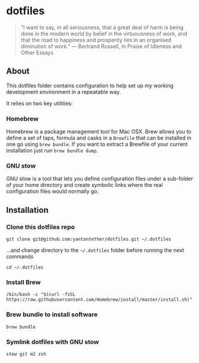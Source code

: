 # dotfiles

> “I want to say, in all seriousness, that a great deal of harm is being done in the modern world by belief in the virtuousness of work, and that the road to happiness and prosperity lies in an organised diminution of work.”
― Bertrand Russell, In Praise of Idleness and Other Essays

## About

This dotfiles folder contains configuration to help set up my working development environment in a repeatable way.

It relies on two key utilities:

### Homebrew

Homebrew is a package management tool for Mac OSX. Brew allows you to define a set of taps, formula and casks in a `Brewfile` that can be installed in one go using `brew bundle`. If you want to extract a Brewfile of your current installation just run `brew bundle dump`.

### GNU stow

GNU stow is a tool that lets you define configuration files under a sub-folder of your home directory and create symbolic links where the real configuration files would normally go.


## Installation

### Clone this dotfiles repo

```
git clone git@github.com:yantantether/dotfiles.git ~/.dotfiles
```

...and change directory to the `~/.dotfiles` folder before running the next commands

```
cd ~/.dotfiles
```

### Install Brew

```
/bin/bash -c "$(curl -fsSL https://raw.githubusercontent.com/Homebrew/install/master/install.sh)"
```

### Brew bundle to install software

```
brew bundle
```

### Symlink dotfiles with GNU stow

```
stow git m2 zsh
```